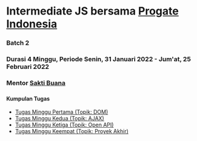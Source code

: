# Intermediate JS bersama [Progate Indonesia](http://progate.com)
### Batch 2
### Durasi 4 Minggu, Periode Senin, 31 Januari 2022 - Jum'at, 25 Februari 2022 
### Mentor [Sakti Buana](https://github.com/saktibuana)
### 

#### Kumpulan Tugas  
- [Tugas Minggu Pertama (Topik: DOM)](/bootcamps/progateid/intermediate-js/week-1/dom/)
- [Tugas Minggu Kedua (Topik: AJAX)](/bootcamps/progateid/intermediate-js/week-2/ajax/)
- [Tugas Minggu Ketiga (Topik: Open API)](/bootcamps/progateid/intermediate-js/week-3/open-api/)
- [Tugas Minggu Keempat (Topik: Proyek Akhir)](/bootcamps/progateid/intermediate-js/week-4/final/)
